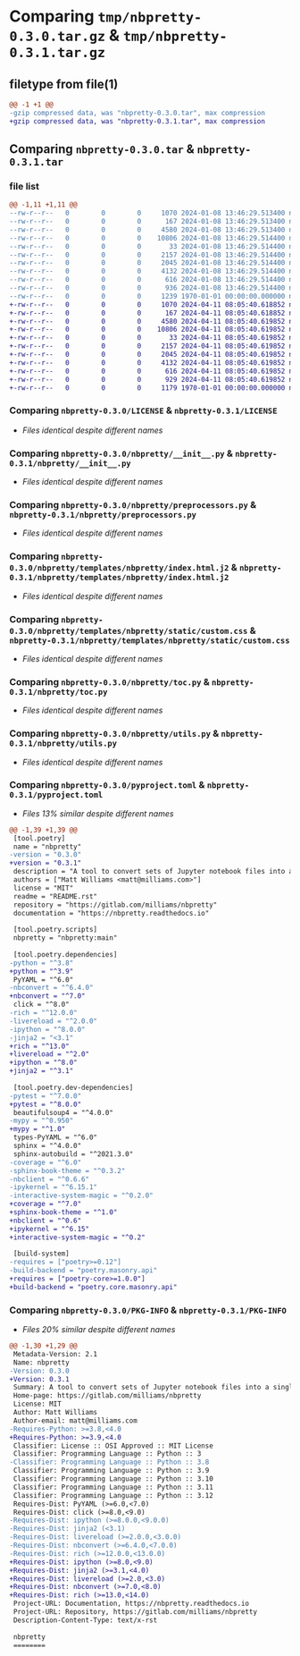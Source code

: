 # Comparing `tmp/nbpretty-0.3.0.tar.gz` & `tmp/nbpretty-0.3.1.tar.gz`

## filetype from file(1)

```diff
@@ -1 +1 @@
-gzip compressed data, was "nbpretty-0.3.0.tar", max compression
+gzip compressed data, was "nbpretty-0.3.1.tar", max compression
```

## Comparing `nbpretty-0.3.0.tar` & `nbpretty-0.3.1.tar`

### file list

```diff
@@ -1,11 +1,11 @@
--rw-r--r--   0        0        0     1070 2024-01-08 13:46:29.513400 nbpretty-0.3.0/LICENSE
--rw-r--r--   0        0        0      167 2024-01-08 13:46:29.513400 nbpretty-0.3.0/README.rst
--rw-r--r--   0        0        0     4580 2024-01-08 13:46:29.513400 nbpretty-0.3.0/nbpretty/__init__.py
--rw-r--r--   0        0        0    10806 2024-01-08 13:46:29.514400 nbpretty-0.3.0/nbpretty/preprocessors.py
--rw-r--r--   0        0        0       33 2024-01-08 13:46:29.514400 nbpretty-0.3.0/nbpretty/templates/nbpretty/conf.json
--rw-r--r--   0        0        0     2157 2024-01-08 13:46:29.514400 nbpretty-0.3.0/nbpretty/templates/nbpretty/index.html.j2
--rw-r--r--   0        0        0     2045 2024-01-08 13:46:29.514400 nbpretty-0.3.0/nbpretty/templates/nbpretty/static/custom.css
--rw-r--r--   0        0        0     4132 2024-01-08 13:46:29.514400 nbpretty-0.3.0/nbpretty/toc.py
--rw-r--r--   0        0        0      616 2024-01-08 13:46:29.514400 nbpretty-0.3.0/nbpretty/utils.py
--rw-r--r--   0        0        0      936 2024-01-08 13:46:29.514400 nbpretty-0.3.0/pyproject.toml
--rw-r--r--   0        0        0     1239 1970-01-01 00:00:00.000000 nbpretty-0.3.0/PKG-INFO
+-rw-r--r--   0        0        0     1070 2024-04-11 08:05:40.618852 nbpretty-0.3.1/LICENSE
+-rw-r--r--   0        0        0      167 2024-04-11 08:05:40.618852 nbpretty-0.3.1/README.rst
+-rw-r--r--   0        0        0     4580 2024-04-11 08:05:40.619852 nbpretty-0.3.1/nbpretty/__init__.py
+-rw-r--r--   0        0        0    10806 2024-04-11 08:05:40.619852 nbpretty-0.3.1/nbpretty/preprocessors.py
+-rw-r--r--   0        0        0       33 2024-04-11 08:05:40.619852 nbpretty-0.3.1/nbpretty/templates/nbpretty/conf.json
+-rw-r--r--   0        0        0     2157 2024-04-11 08:05:40.619852 nbpretty-0.3.1/nbpretty/templates/nbpretty/index.html.j2
+-rw-r--r--   0        0        0     2045 2024-04-11 08:05:40.619852 nbpretty-0.3.1/nbpretty/templates/nbpretty/static/custom.css
+-rw-r--r--   0        0        0     4132 2024-04-11 08:05:40.619852 nbpretty-0.3.1/nbpretty/toc.py
+-rw-r--r--   0        0        0      616 2024-04-11 08:05:40.619852 nbpretty-0.3.1/nbpretty/utils.py
+-rw-r--r--   0        0        0      929 2024-04-11 08:05:40.619852 nbpretty-0.3.1/pyproject.toml
+-rw-r--r--   0        0        0     1179 1970-01-01 00:00:00.000000 nbpretty-0.3.1/PKG-INFO
```

### Comparing `nbpretty-0.3.0/LICENSE` & `nbpretty-0.3.1/LICENSE`

 * *Files identical despite different names*

### Comparing `nbpretty-0.3.0/nbpretty/__init__.py` & `nbpretty-0.3.1/nbpretty/__init__.py`

 * *Files identical despite different names*

### Comparing `nbpretty-0.3.0/nbpretty/preprocessors.py` & `nbpretty-0.3.1/nbpretty/preprocessors.py`

 * *Files identical despite different names*

### Comparing `nbpretty-0.3.0/nbpretty/templates/nbpretty/index.html.j2` & `nbpretty-0.3.1/nbpretty/templates/nbpretty/index.html.j2`

 * *Files identical despite different names*

### Comparing `nbpretty-0.3.0/nbpretty/templates/nbpretty/static/custom.css` & `nbpretty-0.3.1/nbpretty/templates/nbpretty/static/custom.css`

 * *Files identical despite different names*

### Comparing `nbpretty-0.3.0/nbpretty/toc.py` & `nbpretty-0.3.1/nbpretty/toc.py`

 * *Files identical despite different names*

### Comparing `nbpretty-0.3.0/nbpretty/utils.py` & `nbpretty-0.3.1/nbpretty/utils.py`

 * *Files identical despite different names*

### Comparing `nbpretty-0.3.0/pyproject.toml` & `nbpretty-0.3.1/pyproject.toml`

 * *Files 13% similar despite different names*

```diff
@@ -1,39 +1,39 @@
 [tool.poetry]
 name = "nbpretty"
-version = "0.3.0"
+version = "0.3.1"
 description = "A tool to convert sets of Jupyter notebook files into a single, cohesive set of linked pages"
 authors = ["Matt Williams <matt@milliams.com>"]
 license = "MIT"
 readme = "README.rst"
 repository = "https://gitlab.com/milliams/nbpretty"
 documentation = "https://nbpretty.readthedocs.io"
 
 [tool.poetry.scripts]
 nbpretty = "nbpretty:main"
 
 [tool.poetry.dependencies]
-python = "^3.8"
+python = "^3.9"
 PyYAML = "^6.0"
-nbconvert = "^6.4.0"
+nbconvert = "^7.0"
 click = "^8.0"
-rich = "^12.0.0"
-livereload = "^2.0.0"
-ipython = "^8.0.0"
-jinja2 = "<3.1"
+rich = "^13.0"
+livereload = "^2.0"
+ipython = "^8.0"
+jinja2 = "^3.1"
 
 [tool.poetry.dev-dependencies]
-pytest = "^7.0.0"
+pytest = "^8.0.0"
 beautifulsoup4 = "^4.0.0"
-mypy = "^0.950"
+mypy = "^1.0"
 types-PyYAML = "^6.0"
 sphinx = "^4.0.0"
 sphinx-autobuild = "^2021.3.0"
-coverage = "^6.0"
-sphinx-book-theme = "^0.3.2"
-nbclient = "^0.6.6"
-ipykernel = "^6.15.1"
-interactive-system-magic = "^0.2.0"
+coverage = "^7.0"
+sphinx-book-theme = "^1.0"
+nbclient = "^0.6"
+ipykernel = "^6.15"
+interactive-system-magic = "^0.2"
 
 [build-system]
-requires = ["poetry>=0.12"]
-build-backend = "poetry.masonry.api"
+requires = ["poetry-core>=1.0.0"]
+build-backend = "poetry.core.masonry.api"
```

### Comparing `nbpretty-0.3.0/PKG-INFO` & `nbpretty-0.3.1/PKG-INFO`

 * *Files 20% similar despite different names*

```diff
@@ -1,30 +1,29 @@
 Metadata-Version: 2.1
 Name: nbpretty
-Version: 0.3.0
+Version: 0.3.1
 Summary: A tool to convert sets of Jupyter notebook files into a single, cohesive set of linked pages
 Home-page: https://gitlab.com/milliams/nbpretty
 License: MIT
 Author: Matt Williams
 Author-email: matt@milliams.com
-Requires-Python: >=3.8,<4.0
+Requires-Python: >=3.9,<4.0
 Classifier: License :: OSI Approved :: MIT License
 Classifier: Programming Language :: Python :: 3
-Classifier: Programming Language :: Python :: 3.8
 Classifier: Programming Language :: Python :: 3.9
 Classifier: Programming Language :: Python :: 3.10
 Classifier: Programming Language :: Python :: 3.11
 Classifier: Programming Language :: Python :: 3.12
 Requires-Dist: PyYAML (>=6.0,<7.0)
 Requires-Dist: click (>=8.0,<9.0)
-Requires-Dist: ipython (>=8.0.0,<9.0.0)
-Requires-Dist: jinja2 (<3.1)
-Requires-Dist: livereload (>=2.0.0,<3.0.0)
-Requires-Dist: nbconvert (>=6.4.0,<7.0.0)
-Requires-Dist: rich (>=12.0.0,<13.0.0)
+Requires-Dist: ipython (>=8.0,<9.0)
+Requires-Dist: jinja2 (>=3.1,<4.0)
+Requires-Dist: livereload (>=2.0,<3.0)
+Requires-Dist: nbconvert (>=7.0,<8.0)
+Requires-Dist: rich (>=13.0,<14.0)
 Project-URL: Documentation, https://nbpretty.readthedocs.io
 Project-URL: Repository, https://gitlab.com/milliams/nbpretty
 Description-Content-Type: text/x-rst
 
 nbpretty
 ========
```

